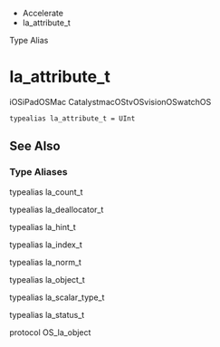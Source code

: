 

- Accelerate
-  la_attribute_t 

Type Alias

# la_attribute_t

iOSiPadOSMac CatalystmacOStvOSvisionOSwatchOS

``` source
typealias la_attribute_t = UInt
```

## See Also

### Type Aliases

typealias la_count_t

typealias la_deallocator_t

typealias la_hint_t

typealias la_index_t

typealias la_norm_t

typealias la_object_t

typealias la_scalar_type_t

typealias la_status_t

protocol OS_la_object

